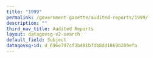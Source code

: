 ```yaml
---
title: "1999"
permalink: /government-gazette/audited-reports/1999/
description: ""
third_nav_title: Audited Reports
layout: datagovsg-v2-search
default_field: Subject
datagovsg-id: d_696e797cf3b481bfdb8dd1869b209efa
---
```


